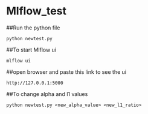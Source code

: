 # Mlflow_test
##Run the python file
```
python newtest.py
```
##To start Mlflow ui
```
mlflow ui
```
##open browser and paste this link to see the ui
```
http://127.0.0.1:5000
```
##To change alpha and l1 values
```
python newtest.py <new_alpha_value> <new_l1_ratio>
```

